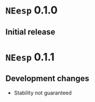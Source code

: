# `NEesp` 0.1.0
## Initial release

# `NEesp` 0.1.1
## Development changes
- Stability not guaranteed
